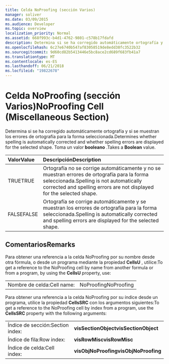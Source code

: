 ```yaml
---
title: Celda NoProofing (sección Varios)
manager: soliver
ms.date: 03/09/2015
ms.audience: Developer
ms.topic: overview
localization_priority: Normal
ms.assetid: 668f993c-b4d1-4762-9801-c578b17fdafd
description: Determina si se ha corregido automáticamente ortografía y si se muestran los errores de ortografía para la forma seleccionada. Toma un valor booleano.
ms.openlocfilehash: 6c27e6740b547af83058519de8edd38fc3522b32
ms.sourcegitcommit: 9d60cd82b5413446e5bc8ace2cd689f683fb41a7
ms.translationtype: MT
ms.contentlocale: es-ES
ms.lasthandoff: 06/21/2018
ms.locfileid: "19822678"
---
```

# <a name="noproofing-cell-miscellaneous-section"></a><span data-ttu-id="a51fb-104">Celda NoProofing (sección Varios)</span><span class="sxs-lookup"><span data-stu-id="a51fb-104">NoProofing Cell (Miscellaneous Section)</span></span>

<span data-ttu-id="a51fb-105">Determina si se ha corregido automáticamente ortografía y si se muestran los errores de ortografía para la forma seleccionada.</span><span class="sxs-lookup"><span data-stu-id="a51fb-105">Determines whether spelling is automatically corrected and whether spelling errors are displayed for the selected shape.</span></span> <span data-ttu-id="a51fb-106">Toma un valor **booleano** .</span><span class="sxs-lookup"><span data-stu-id="a51fb-106">Takes a **Boolean** value.</span></span> 
  
|<span data-ttu-id="a51fb-107">**Valor**</span><span class="sxs-lookup"><span data-stu-id="a51fb-107">**Value**</span></span>|<span data-ttu-id="a51fb-108">**Descripción**</span><span class="sxs-lookup"><span data-stu-id="a51fb-108">**Description**</span></span>|
|:-----|:-----|
|<span data-ttu-id="a51fb-109">TRUE</span><span class="sxs-lookup"><span data-stu-id="a51fb-109">TRUE</span></span>  <br/> |<span data-ttu-id="a51fb-110">Ortografía no se corrige automáticamente y no se muestran errores de ortografía para la forma seleccionada.</span><span class="sxs-lookup"><span data-stu-id="a51fb-110">Spelling is not automatically corrected and spelling errors are not displayed for the selected shape.</span></span>  <br/> |
|<span data-ttu-id="a51fb-111">FALSE</span><span class="sxs-lookup"><span data-stu-id="a51fb-111">FALSE</span></span>  <br/> |<span data-ttu-id="a51fb-112">Ortografía se corrige automáticamente y se muestran los errores de ortografía para la forma seleccionada.</span><span class="sxs-lookup"><span data-stu-id="a51fb-112">Spelling is automatically corrected and spelling errors are displayed for the selected shape.</span></span>  <br/> |
   
## <a name="remarks"></a><span data-ttu-id="a51fb-113">Comentarios</span><span class="sxs-lookup"><span data-stu-id="a51fb-113">Remarks</span></span>

<span data-ttu-id="a51fb-114">Para obtener una referencia a la celda NoProofing por su nombre desde otra fórmula, o desde un programa mediante la propiedad **CellsU** , utilice:</span><span class="sxs-lookup"><span data-stu-id="a51fb-114">To get a reference to the NoProofing cell by name from another formula or from a program, by using the **CellsU** property, use:</span></span> 
  
|||
|:-----|:-----|
|<span data-ttu-id="a51fb-115">Nombre de celda:</span><span class="sxs-lookup"><span data-stu-id="a51fb-115">Cell name:</span></span>  <br/> |<span data-ttu-id="a51fb-116">NoProofing</span><span class="sxs-lookup"><span data-stu-id="a51fb-116">NoProofing</span></span>  <br/> |
   
<span data-ttu-id="a51fb-117">Para obtener una referencia a la celda NoProofing por su índice desde un programa, utilice la propiedad **CellsSRC** con los argumentos siguientes:</span><span class="sxs-lookup"><span data-stu-id="a51fb-117">To get a reference to the NoProofing cell by index from a program, use the **CellsSRC** property with the following arguments:</span></span> 
  
|||
|:-----|:-----|
|<span data-ttu-id="a51fb-118">Índice de sección:</span><span class="sxs-lookup"><span data-stu-id="a51fb-118">Section index:</span></span>  <br/> |<span data-ttu-id="a51fb-119">**visSectionObject**</span><span class="sxs-lookup"><span data-stu-id="a51fb-119">**visSectionObject**</span></span> <br/> |
|<span data-ttu-id="a51fb-120">Índice de fila:</span><span class="sxs-lookup"><span data-stu-id="a51fb-120">Row index:</span></span>  <br/> |<span data-ttu-id="a51fb-121">**visRowMisc**</span><span class="sxs-lookup"><span data-stu-id="a51fb-121">**visRowMisc**</span></span> <br/> |
|<span data-ttu-id="a51fb-122">Índice de celda:</span><span class="sxs-lookup"><span data-stu-id="a51fb-122">Cell index:</span></span>  <br/> |<span data-ttu-id="a51fb-123">**visObjNoProofing**</span><span class="sxs-lookup"><span data-stu-id="a51fb-123">**visObjNoProofing**</span></span> <br/> |
   

